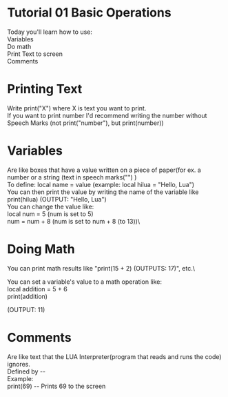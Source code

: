 # Tutorial 01 Basic Operations

Today you'll learn how to use:\
Variables\
Do math\
Print Text to screen\
Comments

# Printing Text
Write print("X") where X is text you want to print.\
If you want to print number I'd recommend writing the number without Speech Marks (not print("number"), but print(number))

# Variables

Are like boxes that have a value written on a piece of paper(for ex. a number or a string (text in speech marks("") )\
To define: local name = value (example: local hilua = "Hello, Lua")\
You can then print the value by writing the name of the variable like print(hilua) (OUTPUT: "Hello, Lua")\
You can change the value like:\
local num = 5 (num is set to 5)\
num = num + 8 (num is set to num + 8 (to 13))\

# Doing Math
You can print math results like "print(15 + 2) (OUTPUTS: 17)", etc.\

You can set a variable's value to a math operation like:\
local addition = 5 + 6\
print(addition)

(OUTPUT: 11)

# Comments

Are like text that the LUA Interpreter(program that reads and runs the code)  ignores.\
Defined by --\
Example:\
print(69) -- Prints 69 to the screen
